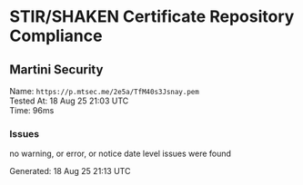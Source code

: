 # STIR/SHAKEN Certificate Repository Compliance

## Martini Security

Name: `https://p.mtsec.me/2e5a/TfM40s3Jsnay.pem`\
Tested At: 18 Aug 25 21:03 UTC\
Time: 96ms

### Issues

no warning, or error, or notice date level issues were found

Generated: 18 Aug 25 21:13 UTC